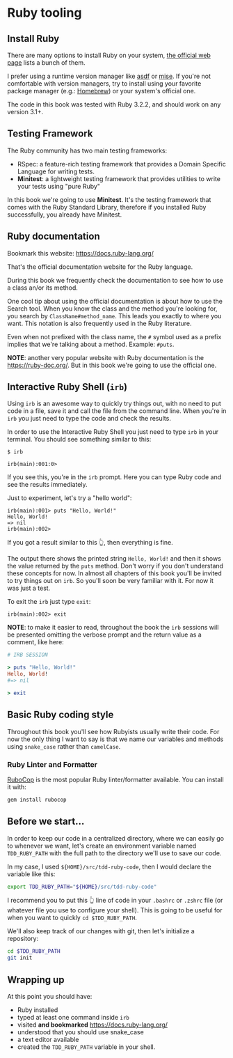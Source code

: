 # Ruby tooling

## Install Ruby

There are many options to install Ruby on your system, [the official web page](https://www.ruby-lang.org/en/documentation/installation/) lists a bunch of them.

I prefer using a runtime version manager like [asdf](https://asdf-vm.com/) or [mise](https://mise.jdx.dev). If you're not comfortable with version managers, try to install using your favorite package manager (e.g.: [Homebrew](https://brew.sh)) or your system's official one.

The code in this book was tested with Ruby 3.2.2, and should work on any version 3.1+.

## Testing Framework

The Ruby community has two main testing frameworks:

- RSpec: a feature-rich testing framework that provides a Domain Specific Language for writing tests.
- **Minitest**: a lightweight testing framework that provides utilities to write your tests using "pure Ruby"

In this book we're going to use **Minitest**. It's the testing framework that comes with the Ruby Standard Library, therefore if you installed Ruby successfully, you already have Minitest.

## Ruby documentation

Bookmark this website: <https://docs.ruby-lang.org/>

That's the official documentation website for the Ruby language.

During this book we frequently check the documentation to see how to use a class an/or its method.

One cool tip about using the official documentation is about how to use the Search tool. When you know the class and the method you're looking for, you search by `ClassName#method_name`. This leads you exactly to where you want. This notation is also frequently used in the Ruby literature.

Even when not prefixed with the class name, the `#` symbol used as a prefix implies that we're talking about a method. Example: `#puts`.

**NOTE**: another very popular website with Ruby documentation is the <https://ruby-doc.org/>. But in this book we're going to use the official one.

## Interactive Ruby Shell (`irb`)

Using `irb` is an awesome way to quickly try things out, with no need to put code in a file, save it and call the file from the command line. When you're in `irb` you just need to type the code and check the results.

In order to use the Interactive Ruby Shell you just need to type `irb` in your terminal. You should see something similar to this:

```
$ irb

irb(main):001:0> 
```

If you see this, you're in the `irb` prompt. Here you can type Ruby code and see the results immediately.

Just to experiment, let's try a "hello world":

```
irb(main):001> puts "Hello, World!"
Hello, World!
=> nil
irb(main):002>
```

If you got a result similar to this 👆, then everything is fine.

The output there shows the printed string `Hello, World!` and then it shows the value returned by the `puts` method. Don't worry if you don't understand these concepts for now. In almost all chapters of this book you'll be invited to try things out on `irb`. So you'll soon be very familiar with it. For now it was just a test.

To exit the `irb` just type `exit`:

```
irb(main):002> exit
```

**NOTE**: to make it easier to read, throughout the book the `irb` sessions will be presented omitting the verbose prompt and the return value as a comment, like here:

```ruby
# IRB SESSION

> puts "Hello, World!"
Hello, World!
#=> nil

> exit
```


## Basic Ruby coding style

Throughout this book you'll see how Rubyists usually write their code. For now the only thing I want to say is that we name our variables and methods using `snake_case` rather than `camelCase`.

### Ruby Linter and Formatter

[RuboCop](https://rubocop.org) is the most popular Ruby linter/formatter available. You can install it with:

```bash
gem install rubocop
```

## Before we start...

In order to keep our code in a centralized directory, where we can easily go to whenever we want, let's create an environment variable named `TDD_RUBY_PATH` with the full path to the directory we'll use to save our code.

In my case, I used `${HOME}/src/tdd-ruby-code`, then I would declare the variable like this:

```bash
export TDD_RUBY_PATH="${HOME}/src/tdd-ruby-code"
```

I recommend you to put this 👆 line of code in your `.bashrc` or `.zshrc` file (or whatever file you use to configure your shell). This is going to be useful for when you want to quickly `cd $TDD_RUBY_PATH`.

We'll also keep track of our changes with git, then let's initialize a repository:

```bash
cd $TDD_RUBY_PATH
git init
```


## Wrapping up

At this point you should have:

- Ruby installed
- typed at least one command inside `irb`
- visited **and bookmarked** <https://docs.ruby-lang.org/>
- understood that you should use snake_case
- a text editor available
- created the `TDD_RUBY_PATH` variable in your shell.

